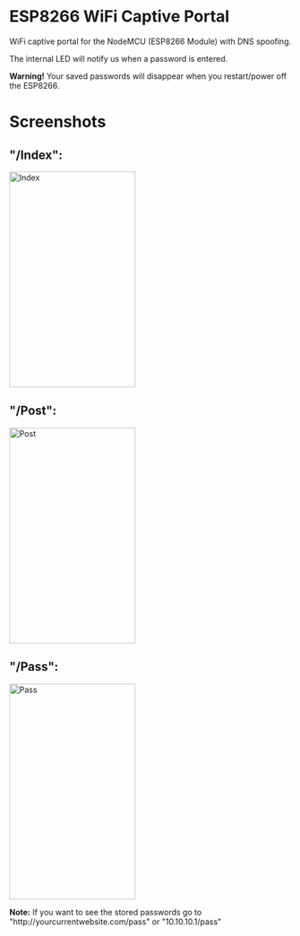 # ESP8266 WiFi Captive Portal
WiFi captive portal for the NodeMCU (ESP8266 Module) with DNS spoofing.

The internal LED will notify us when a password is entered.

<b>Warning!</b> Your saved passwords will disappear when you restart/power off the ESP8266.

# Screenshots

<h2>"/Index":</h2>
<img width="225" height="385" src="https://raw.githubusercontent.com/BlueArduino20/ESP8266_WiFi_Captive_Portal/master/src/1_Index.jpg" title="Index">

<h2>"/Post":</h2>
<img width="225" height="385" src="https://raw.githubusercontent.com/BlueArduino20/ESP8266_WiFi_Captive_Portal/master/src/2_Post.jpg" title="Post">

<h2>"/Pass":</h2>
<img width="225" height="385" src="https://raw.githubusercontent.com/BlueArduino20/ESP8266_WiFi_Captive_Portal/master/src/3_Pass.jpg" title="Pass">

<b>Note:</b> If you want to see the stored passwords go to <a>"http://</a>yourcurrentwebsite.com<a>/pass</a>" or "10.10.10.1<a>/pass</a>"
